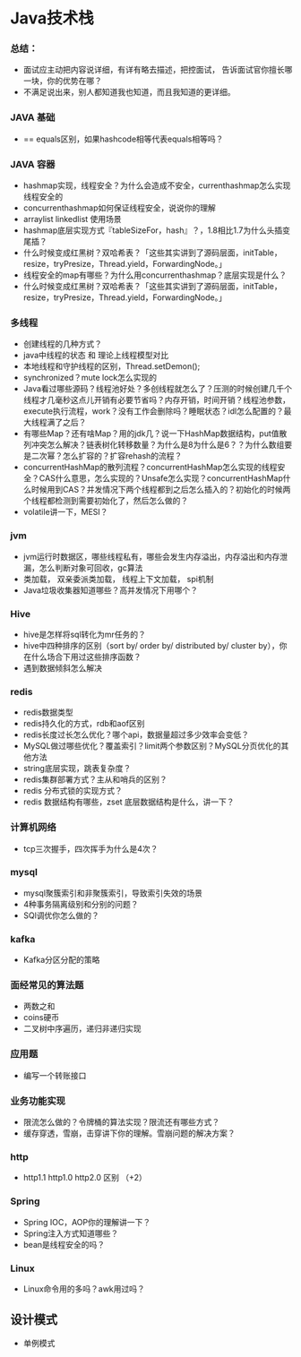 # Java技术栈

### 总结：
- 面试应主动把内容说详细，有详有略去描述，把控面试， 告诉面试官你擅长哪一块，你的优势在哪？
- 不满足说出来，别人都知道我也知道，而且我知道的更详细。
### JAVA 基础
- == equals区别，如果hashcode相等代表equals相等吗？



### JAVA 容器
- hashmap实现，线程安全？为什么会造成不安全，currenthashmap怎么实现线程安全的
- concurrenthashmap如何保证线程安全，说说你的理解
- arraylist linkedlist 使用场景
- hashmap底层实现方式『tableSizeFor，hash』？，1.8相比1.7为什么头插变尾插？
- 什么时候变成红黑树？双哈希表？「这些其实讲到了源码层面，initTable，resize，tryPresize，Thread.yield，ForwardingNode。」
- 线程安全的map有哪些？为什么用concurrenthashmap？底层实现是什么？
- 什么时候变成红黑树？双哈希表？「这些其实讲到了源码层面，initTable，resize，tryPresize，Thread.yield，ForwardingNode。」



### 多线程
- 创建线程的几种方式？
- java中线程的状态 和 理论上线程模型对比
- 本地线程和守护线程的区别，Thread.setDemon();
- synchronized？mute lock怎么实现的
- Java看过哪些源码？线程池好处？多创线程就怎么了？压测的时候创建几千个线程才几毫秒这点儿开销有必要节省吗？内存开销，时间开销？线程池参数，execute执行流程，work？没有工作会删除吗？睡眠状态？idl怎么配置的？最大线程满了之后？
- 有哪些Map？还有啥Map？用的jdk几？说一下HashMap数据结构，put值散列冲突怎么解决？链表树化转移数量？为什么是8为什么是6？？为什么数组要是二次幂？怎么扩容的？扩容rehash的流程？
- concurrentHashMap的散列流程？concurrentHashMap怎么实现的线程安全？CAS什么意思，怎么实现的？Unsafe怎么实现？concurrentHashMap什么时候用到CAS？并发情况下两个线程都到之后怎么插入的？初始化的时候两个线程都检测到需要初始化了，然后怎么做的？
- volatile讲一下，MESI？

### jvm
- jvm运行时数据区，哪些线程私有，哪些会发生内存溢出，内存溢出和内存泄漏，怎么判断对象可回收，gc算法
- 类加载， 双亲委派类加载， 线程上下文加载， spi机制
- Java垃圾收集器知道哪些？高并发情况下用哪个？


### Hive
- hive是怎样将sql转化为mr任务的？
- hive中四种排序的区别（sort by/ order by/ distributed by/ cluster by），你在什么场合下用过这些排序函数？
- 遇到数据倾斜怎么解决

### redis
- redis数据类型
- redis持久化的方式，rdb和aof区别
- redis长度过长怎么优化？哪个api，数据量超过多少效率会变低？ 
- MySQL做过哪些优化？覆盖索引？limit两个参数区别？MySQL分页优化的其他方法
- string底层实现，跳表复杂度？
- redis集群部署方式？主从和哨兵的区别？
- redis 分布式锁的实现方式？
- redis 数据结构有哪些，zset 底层数据结构是什么，讲一下？



### 计算机网络
- tcp三次握手，四次挥手为什么是4次？



### mysql
- mysql聚簇索引和非聚簇索引，导致索引失效的场景
- 4种事务隔离级别和分别的问题？
- SQl调优你怎么做的？




### kafka
- Kafka分区分配的策略

### 面经常见的算法题

- 两数之和
- coins硬币
- 二叉树中序遍历，递归非递归实现

### 应用题
- 编写一个转账接口


### 业务功能实现
- 限流怎么做的？令牌桶的算法实现？限流还有哪些方式？
- 缓存穿透，雪崩，击穿讲下你的理解。雪崩问题的解决方案？



### http 
- http1.1 http1.0 http2.0 区别 （+2）

### Spring
- Spring IOC，AOP你的理解讲一下？
- Spring注入方式知道哪些？
- bean是线程安全的吗？


### Linux
- Linux命令用的多吗？awk用过吗？

## 设计模式
- 单例模式






